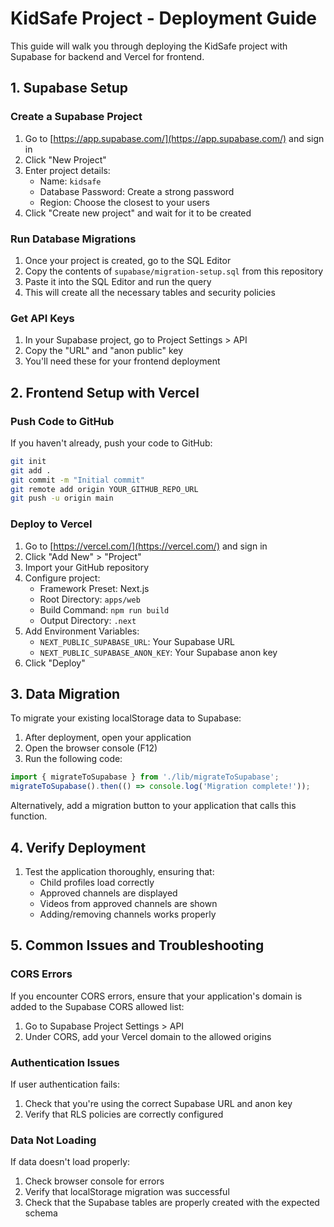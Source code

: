 # KidSafe Project - Deployment Guide

This guide will walk you through deploying the KidSafe project with Supabase for backend and Vercel for frontend.

## 1. Supabase Setup

### Create a Supabase Project

1. Go to [https://app.supabase.com/](https://app.supabase.com/) and sign in
2. Click "New Project"
3. Enter project details:
   - Name: `kidsafe`
   - Database Password: Create a strong password
   - Region: Choose the closest to your users
4. Click "Create new project" and wait for it to be created

### Run Database Migrations

1. Once your project is created, go to the SQL Editor
2. Copy the contents of `supabase/migration-setup.sql` from this repository
3. Paste it into the SQL Editor and run the query
4. This will create all the necessary tables and security policies

### Get API Keys

1. In your Supabase project, go to Project Settings > API
2. Copy the "URL" and "anon public" key
3. You'll need these for your frontend deployment

## 2. Frontend Setup with Vercel

### Push Code to GitHub

If you haven't already, push your code to GitHub:

```bash
git init
git add .
git commit -m "Initial commit"
git remote add origin YOUR_GITHUB_REPO_URL
git push -u origin main
```

### Deploy to Vercel

1. Go to [https://vercel.com/](https://vercel.com/) and sign in
2. Click "Add New" > "Project"
3. Import your GitHub repository
4. Configure project:
   - Framework Preset: Next.js
   - Root Directory: `apps/web`
   - Build Command: `npm run build`
   - Output Directory: `.next`
5. Add Environment Variables:
   - `NEXT_PUBLIC_SUPABASE_URL`: Your Supabase URL
   - `NEXT_PUBLIC_SUPABASE_ANON_KEY`: Your Supabase anon key
6. Click "Deploy"

## 3. Data Migration

To migrate your existing localStorage data to Supabase:

1. After deployment, open your application
2. Open the browser console (F12)
3. Run the following code:

```javascript
import { migrateToSupabase } from './lib/migrateToSupabase';
migrateToSupabase().then(() => console.log('Migration complete!'));
```

Alternatively, add a migration button to your application that calls this function.

## 4. Verify Deployment

1. Test the application thoroughly, ensuring that:
   - Child profiles load correctly
   - Approved channels are displayed
   - Videos from approved channels are shown
   - Adding/removing channels works properly

## 5. Common Issues and Troubleshooting

### CORS Errors
If you encounter CORS errors, ensure that your application's domain is added to the Supabase CORS allowed list:
1. Go to Supabase Project Settings > API
2. Under CORS, add your Vercel domain to the allowed origins

### Authentication Issues
If user authentication fails:
1. Check that you're using the correct Supabase URL and anon key
2. Verify that RLS policies are correctly configured

### Data Not Loading
If data doesn't load properly:
1. Check browser console for errors
2. Verify that localStorage migration was successful
3. Check that the Supabase tables are properly created with the expected schema
